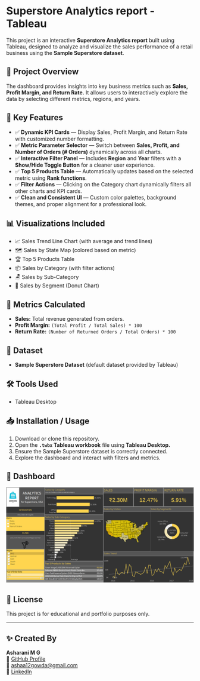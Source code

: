 # Superstore Analytics report - Tableau

This project is an interactive **Superstore Analytics report** built using Tableau, designed to analyze and visualize the sales performance of a retail business using the **Sample Superstore dataset**.

## 🚀 Project Overview

The dashboard provides insights into key business metrics such as **Sales, Profit Margin, and Return Rate.** It allows users to interactively explore the data by selecting different metrics, regions, and years.

## 🎯 Key Features

- ✅ **Dynamic KPI Cards** — Display Sales, Profit Margin, and Return Rate with customized number formatting.
- ✅ **Metric Parameter Selector** — Switch between **Sales, Profit, and Number of Orders (# Orders)** dynamically across all charts.
- ✅ **Interactive Filter Panel** — Includes **Region** and **Year** filters with a **Show/Hide Toggle Button** for a cleaner user experience.
- ✅ **Top 5 Products Table** — Automatically updates based on the selected metric using **Rank functions**.
- ✅ **Filter Actions** — Clicking on the Category chart dynamically filters all other charts and KPI cards.
- ✅ **Clean and Consistent UI** — Custom color palettes, background themes, and proper alignment for a professional look.

## 📊 Visualizations Included

- 📈 Sales Trend Line Chart (with average and trend lines)
- 🗺️ Sales by State Map (colored based on metric)
- 🏆 Top 5 Products Table
- 📦 Sales by Category (with filter actions)
- 🪑 Sales by Sub-Category
- 🎯 Sales by Segment (Donut Chart)

## 🧠 Metrics Calculated

- **Sales:** Total revenue generated from orders.
- **Profit Margin:** `(Total Profit / Total Sales) * 100`
- **Return Rate:** `(Number of Returned Orders / Total Orders) * 100`

## 🔗 Dataset

- **Sample Superstore Dataset** (default dataset provided by Tableau)

## 🛠️ Tools Used

- Tableau Desktop

## 📥 Installation / Usage

1. Download or clone this repository.
2. Open the **`.twbx` Tableau workbook** file using **Tableau Desktop.**
3. Ensure the Sample Superstore dataset is correctly connected.
4. Explore the dashboard and interact with filters and metrics.

## 📸 Dashboard

![Dashboard Screenshot](TABLEAU/Images/Dashboard.png)  

## 📜 License

This project is for educational and portfolio purposes only.

---

## ✨ Created By

**Asharani M G**  
🔗 [GitHub Profile](https://github.com/ASHARANI-MG)  
📧 ashaa12gowda@gmail.com  
💼 [LinkedIn](https://www.linkedin.com/in/asharani-m-g-a64569229/)



